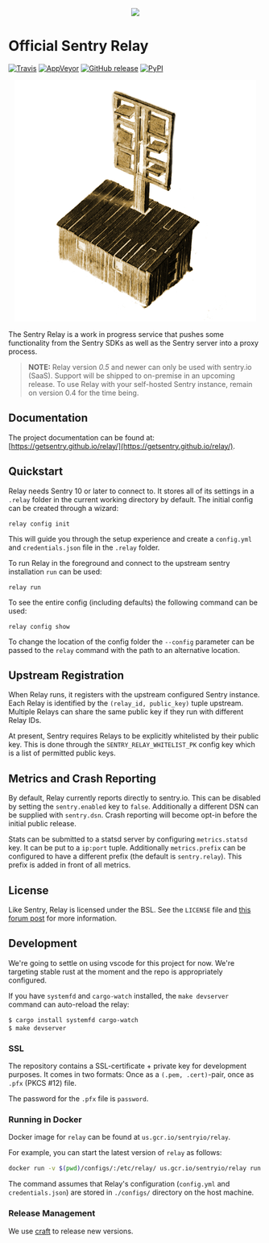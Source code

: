 <p align="center">
  <a href="https://sentry.io" target="_blank" align="center">
    <img src="https://sentry-brand.storage.googleapis.com/sentry-logo-black.png" width="280">
  </a>
  <br />
</p>

# Official Sentry Relay

[![Travis](https://travis-ci.com/getsentry/relay.svg?branch=master)](https://travis-ci.com/getsentry/relay)
[![AppVeyor](https://img.shields.io/appveyor/ci/sentry/relay.svg)](https://ci.appveyor.com/project/sentry/relay)
[![GitHub release](https://img.shields.io/github/release/getsentry/relay.svg)](https://github.com/getsentry/relay/releases/latest)
[![PyPI](https://img.shields.io/pypi/v/sentry-relay.svg)](https://pypi.python.org/pypi/sentry-relay)

<p align="center">
  <p align="center">
    <img src="https://github.com/getsentry/relay/blob/master/artwork/semaphore.jpg?raw=true" alt="semaphore tower" width="480">
  </p>
</p>

The Sentry Relay is a work in progress service that pushes some functionality
from the Sentry SDKs as well as the Sentry server into a proxy process.

> **NOTE:** Relay version _0.5_ and newer can only be used with sentry.io
> (SaaS). Support will be shipped to on-premise in an upcoming release. To use
> Relay with your self-hosted Sentry instance, remain on version 0.4 for the
> time being.

## Documentation
The project documentation can be found at: [https://getsentry.github.io/relay/](https://getsentry.github.io/relay/).

## Quickstart

Relay needs Sentry 10 or later to connect to. It stores all of its settings in a
`.relay` folder in the current working directory by default. The initial config
can be created through a wizard:

    relay config init

This will guide you through the setup experience and create a `config.yml` and
`credentials.json` file in the `.relay` folder.

To run Relay in the foreground and connect to the upstream sentry installation
`run` can be used:

    relay run

To see the entire config (including defaults) the following command can be used:

    relay config show

To change the location of the config folder the `--config` parameter can be
passed to the `relay` command with the path to an alternative location.

## Upstream Registration

When Relay runs, it registers with the upstream configured Sentry instance. Each
Relay is identified by the `(relay_id, public_key)` tuple upstream. Multiple
Relays can share the same public key if they run with different Relay IDs.

At present, Sentry requires Relays to be explicitly whitelisted by their public
key. This is done through the `SENTRY_RELAY_WHITELIST_PK` config key which is a
list of permitted public keys.

## Metrics and Crash Reporting

By default, Relay currently reports directly to sentry.io. This can be disabled
by setting the `sentry.enabled` key to `false`. Additionally a different DSN can
be supplied with `sentry.dsn`. Crash reporting will become opt-in before the
initial public release.

Stats can be submitted to a statsd server by configuring `metrics.statsd` key.
It can be put to a `ip:port` tuple. Additionally `metrics.prefix` can be
configured to have a different prefix (the default is `sentry.relay`). This
prefix is added in front of all metrics.

## License

Like Sentry, Relay is licensed under the BSL. See the `LICENSE` file and [this
forum post](https://forum.sentry.io/t/re-licensing-sentry-faq-discussion/8044)
for more information.

## Development

We're going to settle on using vscode for this project for now. We're targeting
stable rust at the moment and the repo is appropriately configured.

If you have `systemfd` and `cargo-watch` installed, the `make devserver` command can auto-reload the
relay:

    $ cargo install systemfd cargo-watch
    $ make devserver


### SSL

The repository contains a SSL-certificate + private key for development
purposes. It comes in two formats: Once as a `(.pem, .cert)`-pair, once as
`.pfx` (PKCS #12) file.

The password for the `.pfx` file is `password`.

### Running in Docker

Docker image for `relay` can be found at `us.gcr.io/sentryio/relay`.

For example, you can start the latest version of `relay` as follows:

```sh
docker run -v $(pwd)/configs/:/etc/relay/ us.gcr.io/sentryio/relay run --config /etc/relay
```

The command assumes that Relay's configuration (`config.yml` and
`credentials.json`) are stored in `./configs/` directory on the host machine.

### Release Management

We use [craft](https://github.com/getsentry/craft) to release new versions.
